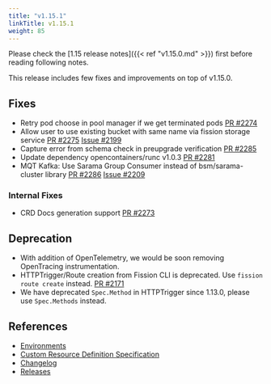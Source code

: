 ```yaml
---
title: "v1.15.1"
linkTitle: v1.15.1
weight: 85
---
```


Please check the [1.15 release notes]({{< ref "v1.15.0.md" >}}) first before reading following notes.

This release includes few fixes and improvements on top of v1.15.0.

## Fixes

- Retry pod choose in pool manager if we get terminated pods [PR #2274](https://github.com/fission/fission/pull/2274)
- Allow user to use existing bucket with same name via fission storage service [PR #2275](https://github.com/fission/fission/pull/2275) [Issue #2199](https://github.com/fission/fission/issues/2199)
- Capture error from schema check in preupgrade verification [PR #2285](https://github.com/fission/fission/pull/2285)
- Update dependency opencontainers/runc v1.0.3  [PR #2281](https://github.com/fission/fission/pull/2281)
- MQT Kafka: Use Sarama Group Consumer instead of bsm/sarama-cluster library [PR #2286](https://github.com/fission/fission/pull/2286) [Issue #2209](https://github.com/fission/fission/issues/2209)

### Internal Fixes

- CRD Docs generation support [PR #2273](https://github.com/fission/fission/pull/2273)

## Deprecation

- With addition of OpenTelemetry, we would be soon removing OpenTracing instrumentation.
- HTTPTrigger/Route creation from Fission CLI is deprecated. Use `fission route create` instead. [PR #2171](https://github.com/fission/fission/pull/2171)
- We have deprecated `Spec.Method` in HTTPTrigger since 1.13.0, please use `Spec.Methods` instead.

## References

- [Environments](/environments/)
- [Custom Resource Definition Specification](https://doc.crds.dev/github.com/fission/fission)
- [Changelog](https://github.com/fission/fission/blob/master/CHANGELOG.md)
- [Releases](https://github.com/fission/fission/releases)
